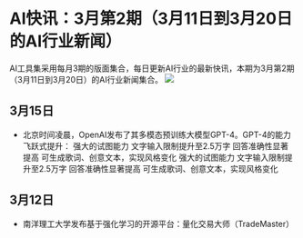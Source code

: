 # AI快讯：3月第2期（3月11日到3月20日的AI行业新闻）
AI工具集采用每月3期的版面集合，每日更新AI行业的最新快讯，本期为3月第2期（3月11日到3月20日）的AI行业新闻集合。
![](https://ai-bot.cn/wp-content/uploads/2023/03/ai-news-march-ep-02-minified.png)
## 3月15日
- 北京时间凌晨，OpenAI发布了其多模态预训练大模型GPT-4。GPT-4的能力飞跃式提升： 强大的试图能力 文字输入限制提升至2.5万字 回答准确性显著提高 可生成歌词、创意文本，实现风格变化 强大的试图能力 文字输入限制提升至2.5万字 回答准确性显著提高 可生成歌词、创意文本，实现风格变化
## 3月12日
- 南洋理工大学发布基于强化学习的开源平台：量化交易大师（TradeMaster）
